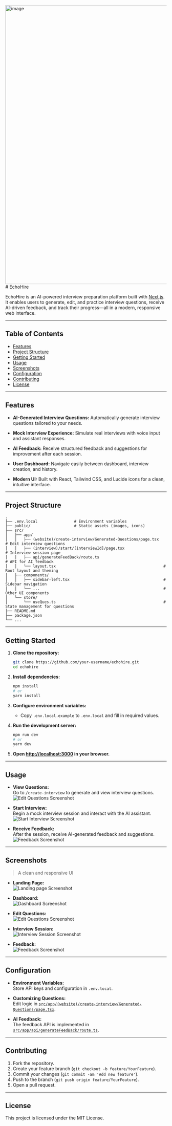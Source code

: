 <img width="1890" height="872" alt="image" src="https://github.com/user-attachments/assets/85ee153a-bd36-44f0-b20e-e1f7f35db906" /># EchoHire

EchoHire is an AI-powered interview preparation platform built with [Next.js](https://nextjs.org). It enables users to generate, edit, and practice interview questions, receive AI-driven feedback, and track their progress—all in a modern, responsive web interface.

---

## Table of Contents

- [Features](#features)
- [Project Structure](#project-structure)
- [Getting Started](#getting-started)
- [Usage](#usage)
- [Screenshots](#screenshots)
- [Configuration](#configuration)
- [Contributing](#contributing)
- [License](#license)

---

## Features

- **AI-Generated Interview Questions:** Automatically generate interview questions tailored to your needs.

- **Mock Interview Experience:** Simulate real interviews with voice input and assistant responses.
- **AI Feedback:** Receive structured feedback and suggestions for improvement after each session.
- **User Dashboard:** Navigate easily between dashboard, interview creation, and history.
- **Modern UI:** Built with React, Tailwind CSS, and Lucide icons for a clean, intuitive interface.

---

## Project Structure

```
.
├── .env.local                # Environment variables
├── public/                   # Static assets (images, icons)
├── src/
│   ├── app/
│   │   ├── (website)/create-interview/Generated-Questions/page.tsx   # Edit interview questions
│   │   ├── (interview)/start/[interviewId]/page.tsx                  # Interview session page
│   │   ├── api/generateFeedBack/route.ts                             # API for AI feedback
│   │   └── layout.tsx                                               # Root layout and theming
│   ├── components/
│   │   ├── sidebar-left.tsx                                         # Sidebar navigation
│   │   └── ...                                                      # Other UI components
│   └── store/
│       └── useQues.ts                                               # State management for questions
├── README.md
├── package.json
└── ...
```

---

## Getting Started

1. **Clone the repository:**
   ```bash
   git clone https://github.com/your-username/echohire.git
   cd echohire
   ```

2. **Install dependencies:**
   ```bash
   npm install
   # or
   yarn install
   ```

3. **Configure environment variables:**
   - Copy `.env.local.example` to `.env.local` and fill in required values.

4. **Run the development server:**
   ```bash
   npm run dev
   # or
   yarn dev
   ```

5. **Open [http://localhost:3000](http://localhost:3000) in your browser.**

---

## Usage

- **View Questions:**  
  Go to `/create-interview` to generate and view interview questions.  
  ![Edit Questions Screenshot](./snapshots/edit-questions.png) <!-- Placeholder -->

- **Start Interview:**  
  Begin a mock interview session and interact with the AI assistant.  
  ![Start Interview Screenshot](./snapshots/start-interview.png) <!-- Placeholder -->

- **Receive Feedback:**  
  After the session, receive AI-generated feedback and suggestions.  
  ![Feedback Screenshot](./snapshots/feedback.png) <!-- Placeholder -->

---

## Screenshots

> A clean and responsive UI 



- **Landing Page:**  
  ![Landing page Screenshot](./snapshots/dashboard.png)

- **Dashboard:**  
  ![Dashboard Screenshot](./snapshots/dashboard.png)

- **Edit Questions:**  
  ![Edit Questions Screenshot](./snapshots/edit-questions.png)

- **Interview Session:**  
  ![Interview Session Screenshot](./snapshots/interview-session.png)

- **Feedback:**  
  ![Feedback Screenshot](./snapshots/feedback.png)

---

## Configuration

- **Environment Variables:**  
  Store API keys and configuration in `.env.local`.

- **Customizing Questions:**  
  Edit logic in [`src/app/(website)/create-interview/Generated-Questions/page.tsx`](src/app/(website)/create-interview/Generated-Questions/page.tsx).

- **AI Feedback:**  
  The feedback API is implemented in [`src/app/api/generateFeedBack/route.ts`](src/app/api/generateFeedBack/route.ts).

---

## Contributing

1. Fork the repository.
2. Create your feature branch (`git checkout -b feature/YourFeature`).
3. Commit your changes (`git commit -am 'Add new feature'`).
4. Push to the branch (`git push origin feature/YourFeature`).
5. Open a pull request.

---

## License

This project is licensed under the MIT License.
